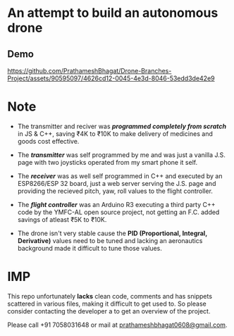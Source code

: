 # An attempt to build an autonomous drone

## Demo
https://github.com/PrathameshBhagat/Drone-Branches-Project/assets/90595097/4626cd12-0045-4e3d-8046-53edd3de42e9




# Note 
- The transmitter and reciver was ***programmed completely from scratch*** in JS & C++, saving ₹4K to ₹10K to make delivery of medicines and goods cost effective.


- The ***transmitter*** was self programmed by me and was just a vanilla J.S.  page with two joysticks operated from my smart phone it self.

- The ***receiver*** was as well self programmed in C++ and executed by an ESP8266/ESP 32 board, just a web server serving the J.S. page and providing the recieved pitch, yaw, roll values to the flight controller.

- The ***flight controller*** was an Arduino R3 executing a third party C++ code by the YMFC-AL open source project, not getting an F.C. added savings of atleast ₹5K to ₹10K.

- The drone isn't very stable cause the **PID (Proportional, Integral, Derivative)** values need to be tuned and lacking an aeronautics background made it difficult to tune those values.
  
# IMP

This repo unfortunately **lacks** clean code, comments and has snippets scattered in various files, making it difficult to get used to. So please consider contacting the developer a to get an overview of the project.

Please call +91 7058031648 or mail at prathameshbhagat0608@gmail.com.
